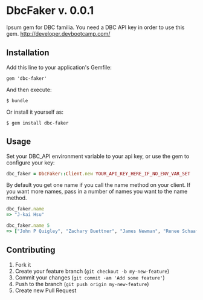 # DbcFaker v. 0.0.1

Ipsum gem for DBC familia. You need a DBC API key in order to use this gem. http://developer.devbootcamp.com/

## Installation

Add this line to your application's Gemfile:

    gem 'dbc-faker'

And then execute:

    $ bundle

Or install it yourself as:

    $ gem install dbc-faker

## Usage

Set your DBC_API environment variable to your api key, or use the gem to configure your key:
```ruby
dbc_faker = DbcFaker::Client.new YOUR_API_KEY_HERE_IF_NO_ENV_VAR_SET
```

By default you get one name if you call the name method on your client. If you want more names, pass in a number of names you want to the name method.

```ruby
dbc_faker.name
=> "J-kai Hsu"

dbc_faker.name 5
=> ["John P Quigley", "Zachary Buettner", "James Newman", "Renee Schaaf", "Darren Dahl"]
```

## Contributing

1. Fork it
2. Create your feature branch (`git checkout -b my-new-feature`)
3. Commit your changes (`git commit -am 'Add some feature'`)
4. Push to the branch (`git push origin my-new-feature`)
5. Create new Pull Request
